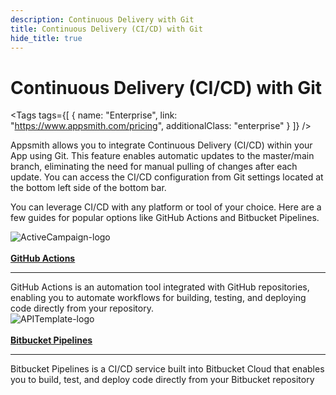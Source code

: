 ```yaml
---
description: Continuous Delivery with Git
title: Continuous Delivery (CI/CD) with Git
hide_title: true
---
```



<!-- vale off -->


<div className="tag-wrapper">
<h1>Continuous Delivery (CI/CD) with Git</h1>


<Tags
tags={[
{ name: "Enterprise", link: "https://www.appsmith.com/pricing", additionalClass: "enterprise" }
]}
/>


</div>


<!-- vale on -->


Appsmith allows you to integrate Continuous Delivery (CI/CD) within your App using Git. This feature enables automatic updates to the master/main branch, eliminating the need for manual pulling of changes after each update. You can access the CI/CD configuration from Git settings located at the bottom left side of the bottom bar.


You can leverage CI/CD with any platform or tool of your choice. Here are a few guides for popular options like GitHub Actions and Bitbucket Pipelines.




<!-- <div className="containerGridSampleApp">
<div className="containerColumnSampleApp columnGrid column-one">
       <div className="containerCol">
           <a href="/advanced-concepts/version-control-with-git/cd-with-github-actions"><strong>GitHub Actions</strong></a>
       </div> <hr/>
       <div className="containerDescription">GitHub Actions is an automation tool integrated with GitHub repositories, enabling you to automate workflows for building, testing, and deploying code directly from your repository.</div>
       <div className="containerTutorialLink"></div>
   </div>
</div> -->


<div className="containerGrid">
   <div className="containerColumnSampleApp columnGrid column-one" style={{padding:"20px"}}>
       <div className="containerCol">
           <img className="containerImage" src="/img/gitactions-logo.png" alt="ActiveCampaign-logo"/>
       </div> <br/>
        <div className="containerCol">
           <a href="/advanced-concepts/version-control-with-git/cd-with-github-actions"><strong>GitHub Actions</strong></a>
       </div> <hr/>
       <div className="containerDescription">GitHub Actions is an automation tool integrated with GitHub repositories, enabling you to automate workflows for building, testing, and deploying code directly from your repository.</div>
       <div className="containerTutorialLink"></div>
   </div>
   <div className="containerColumnSampleApp columnGrid column-two" style={{padding:"20px"}}>
       <div className="containerCol">
           <img className="containerImage" src="/img/bitbucket-cd1.png" alt="APITemplate-logo"/>
       </div> <br/>
       <div className="containerCol">
           <a href="/advanced-concepts/version-control-with-git/cd-with-bitbucket"><strong>Bitbucket Pipelines</strong></a>
       </div> <hr/>
       <div className="containerDescription">Bitbucket Pipelines is a CI/CD service built into Bitbucket Cloud that enables you to build, test, and deploy code directly from your Bitbucket repository</div>
       <div className="containerTutorialLink"></div>
   </div>
 <!--   <div className="containerColumnSampleApp columnGrid column-three" style={{padding:"20px"}}>
       <div className="containerCol">
           <img className="containerImage" src="/img/gitlabcd1.png" alt="Appwrite-logo"/>
       </div> <br/>
       <div className="containerCol">
           <a href="/advanced-concepts/version-control-with-git/cd-with-bitbucket"><strong>GitLab CI/CD</strong></a>
       </div> <hr/>
       <div className="containerDescription">GitLab CI/CD is a built-in continuous integration and continuous deployment service offered by GitLab, allowing developers to automate the testing and delivery of their code.</div>
       <div className="containerTutorialLink"></div>       -->
   </div>
</div>